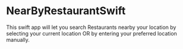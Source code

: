 # NearByRestaurantSwift
This swift app will let you search Restaurants nearby your location by selecting your current location OR by entering your preferred location manually.
